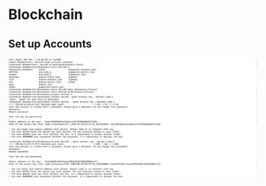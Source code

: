 # Blockchain

## Set up Accounts

![Set up accounts](Blockchain_Project/Screenshots/create_accounts.png)

